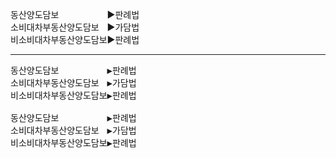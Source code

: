 <link rel="stylesheet" href="../_res/darkmode.css">






동산양도담보ㅤㅤㅤㅤㅤㅤ▶<span class="r">판례법</span>  
소비대차부동산양도담보ㅤ▶<span class="r">가담법</span>  
비소비대차부동산양도담보▶<span class="r">판례법</span>  

---
<pre>
동산양도담보ㅤㅤㅤㅤㅤㅤ▶판례법
소비대차부동산양도담보ㅤ▶가담법
비소비대차부동산양도담보▶판례법

동산양도담보ㅤㅤㅤㅤㅤㅤ▶<span class="r">판례법</span>
소비대차부동산양도담보ㅤ▶<span class="r">가담법</span>
비소비대차부동산양도담보▶<span class="r">판례법</span>
    
</pre>
